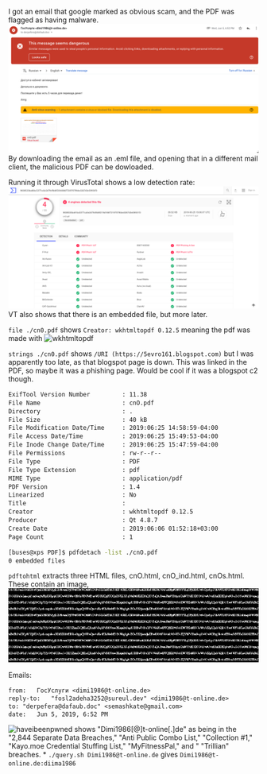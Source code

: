 I got an email that google marked as obvious scam, and the PDF was flagged as having malware.
![alt text](https://github.com/BusesCanFly/cn0_pdf/blob/master/files/malwarepdf.png "Screenshot of the original email")
By downloading the email as an .eml file, and opening that in a different mail client, the malicious PDF can be dowloaded.

Running it through VirusTotal shows a low detection rate:
![alt text](https://github.com/BusesCanFly/cn0_pdf/blob/master/files/pdf_VT.png "Virustotal")
VT also shows that there is an embedded file, but more later.

`file ./cn0.pdf` shows `Creator: wkhtmltopdf 0.12.5` meaning the pdf was made with ![wkhtmltopdf](https://wkhtmltopdf.org/)

`strings ./cn0.pdf` shows `/URI (https://5evro161.blogspot.com)` but I was apparently too late, as that blogspot page is down. This was linked in the PDF, so maybe it was a phishing page. Would be cool if it was a blogspot c2 though.

```bash
ExifTool Version Number         : 11.38
File Name                       : cnO.pdf
Directory                       : .
File Size                       : 40 kB
File Modification Date/Time     : 2019:06:25 14:58:59-04:00
File Access Date/Time           : 2019:06:25 15:49:53-04:00
File Inode Change Date/Time     : 2019:06:25 15:47:59-04:00
File Permissions                : rw-r--r--
File Type                       : PDF
File Type Extension             : pdf
MIME Type                       : application/pdf
PDF Version                     : 1.4
Linearized                      : No
Title                           : 
Creator                         : wkhtmltopdf 0.12.5
Producer                        : Qt 4.8.7
Create Date                     : 2019:06:06 01:52:18+03:00
Page Count                      : 1
```

```bash
[buses@xps PDF]$ pdfdetach -list ./cnO.pdf 
0 embedded files
```
`pdftohtml` extracts three HTML files, cnO.html, cnO_ind.html, cnOs.html. These contain an image, ![cnO-1_1.png](https://github.com/BusesCanFly/cn0_pdf/blob/master/files/cnO-1_1.png "The embedded image")

Emails:
```
from:	ГосУслуги <dimi1986@t-online.de>
reply-to:	"fosl2adeha3252@sureul.dev" <dimi1986@t-online.de>
to:	"derpefera@dafaub.doc" <semashkate@gmail.com>
date:	Jun 5, 2019, 6:52 PM
```
![haveibeenpwned](https://haveibeenpwned.com/) shows "Dimi1986[@]t-online[.]de" as being in the "2,844 Separate Data Breaches," "Anti Public Combo List," "Collection #1," "Kayo.moe Credential Stuffing List," "MyFitnessPal," and " "Trillian" breaches.
    * `./query.sh Dimi1986@t-online.de` gives `Dimi1986@t-online.de:diima1986`

